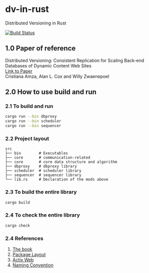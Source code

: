 # dv-in-rust
Distributed Versioning in Rust


[![Build Status][actions-badge]][actions-url]


[actions-badge]: https://github.com/lichen-liu/dv-in-rust/workflows/o2versioner-build/badge.svg
[actions-url]: https://github.com/lichen-liu/dv-in-rust/actions?query=workflow%3Ao2versioner-build


## 1.0 Paper of reference
Distributed Versioning: Consistent Replication for Scaling Back-end Databases of Dynamic Content Web Sites  
[Link to Paper](https://www.eecg.utoronto.ca/~amza/papers/consistency.pdf)  
Cristiana Amza, Alan L. Cox and Willy Zwaenepoel  


## 2.0 How to use build and run

### 2.1 To build and run
```sh
cargo run --bin dbproxy
cargo run --bin scheduler
cargo run --bin sequencer
```

### 2.2 Project layout
```
src  
├── bin        # Executables
├── core       # communication-related
├── core       # core data structure and algorithm
├── dbproxy    # dbproxy library
├── scheduler  # scheduler library
├── sequencer  # sequencer library
└── lib.rs     # Declaration of the mods above
```

### 2.3 To build the entire library
```sh
cargo build
```

### 2.4 To check the entire library
```sh
cargo check
```

### 2.4 References
1. [The book](https://doc.rust-lang.org/book/title-page.html)  
2. [Package Layout](https://doc.rust-lang.org/cargo/guide/project-layout.html)  
3. [Actix Web](https://actix.rs/docs/getting-started/)
4. [Naming Convention](https://doc.rust-lang.org/1.0.0/style/style/naming/README.html)
